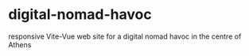 # digital-nomad-havoc
responsive Vite-Vue web site for a digital nomad havoc in the centre of Athens
